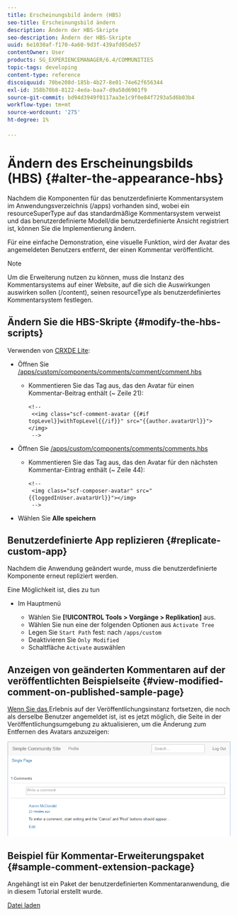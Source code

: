 ```yaml
---
title: Erscheinungsbild ändern (HBS)
seo-title: Erscheinungsbild ändern
description: Ändern der HBS-Skripte
seo-description: Ändern der HBS-Skripte
uuid: 6e1030af-f170-4a60-9d3f-439afd05de57
contentOwner: User
products: SG_EXPERIENCEMANAGER/6.4/COMMUNITIES
topic-tags: developing
content-type: reference
discoiquuid: 70be208d-185b-4b27-8e01-74e62f656344
exl-id: 358b70b8-8122-4eda-baa7-d9a58d6901f9
source-git-commit: bd94d3949f0117aa3e1c9f0e84f7293a5d6b03b4
workflow-type: tm+mt
source-wordcount: '275'
ht-degree: 1%

---
```


# Ändern des Erscheinungsbilds (HBS) {#alter-the-appearance-hbs}

Nachdem die Komponenten für das benutzerdefinierte Kommentarsystem im Anwendungsverzeichnis (/apps) vorhanden sind, wobei ein resourceSuperType auf das standardmäßige Kommentarsystem verweist und das benutzerdefinierte Modell/die benutzerdefinierte Ansicht registriert ist, können Sie die Implementierung ändern.

Für eine einfache Demonstration, eine visuelle Funktion, wird der Avatar des angemeldeten Benutzers entfernt, der einen Kommentar veröffentlicht.

>[!NOTE]
>
>Um die Erweiterung nutzen zu können, muss die Instanz des Kommentarsystems auf einer Website, auf die sich die Auswirkungen auswirken sollen (/content), seinen resourceType als benutzerdefiniertes Kommentarsystem festlegen.

## Ändern Sie die HBS-Skripte {#modify-the-hbs-scripts}

Verwenden von [CRXDE Lite](../../help/sites-developing/developing-with-crxde-lite.md):

* Öffnen Sie [/apps/custom/components/comments/comment/comment.hbs](http://localhost:4502/crx/de/index.jsp#/apps/custom/components/comments/comment/comment.hbs)

   * Kommentieren Sie das Tag aus, das den Avatar für einen Kommentar-Beitrag enthält (~ Zeile 21):

      ```
      <!--
       <<img class="scf-comment-avatar {{#if topLevel}}withTopLevel{{/if}}" src="{{author.avatarUrl}}"></img>
       -->
      ```

* Öffnen Sie [/apps/custom/components/comments/comments.hbs](http://localhost:4502/crx/de/index.jsp#/apps/custom/components/comments/comments.hbs)

   * Kommentieren Sie das Tag aus, das den Avatar für den nächsten Kommentar-Eintrag enthält (~ Zeile 44):

      ```
      <!--
       <img class="scf-composer-avatar" src="{{loggedInUser.avatarUrl}}"></img>
       -->
      ```

* Wählen Sie **Alle speichern**

## Benutzerdefinierte App replizieren {#replicate-custom-app}

Nachdem die Anwendung geändert wurde, muss die benutzerdefinierte Komponente erneut repliziert werden.

Eine Möglichkeit ist, dies zu tun

* Im Hauptmenü

   * Wählen Sie **[!UICONTROL Tools > Vorgänge > Replikation]** aus.
   * Wählen Sie nun eine der folgenden Optionen aus `Activate Tree`
   * Legen Sie `Start Path` fest: nach `/apps/custom`
   * Deaktivieren Sie `Only Modified`
   * Schaltfläche `Activate` auswählen

## Anzeigen von geänderten Kommentaren auf der veröffentlichten Beispielseite {#view-modified-comment-on-published-sample-page}

[Wenn Sie das ](extend-sample-page.md#publish-sample-page) Erlebnis auf der Veröffentlichungsinstanz fortsetzen, die noch als derselbe Benutzer angemeldet ist, ist es jetzt möglich, die Seite in der Veröffentlichungsumgebung zu aktualisieren, um die Änderung zum Entfernen des Avatars anzuzeigen:

![chlimage_1-81](assets/chlimage_1-81.png)

## Beispiel für Kommentar-Erweiterungspaket {#sample-comment-extension-package}

Angehängt ist ein Paket der benutzerdefinierten Kommentaranwendung, die in diesem Tutorial erstellt wurde.

[Datei laden](assets/sample-comment-extension-6-1-fp3.zip)
